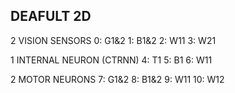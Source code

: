 DEAFULT 2D
--------

2 VISION SENSORS
    0: G1&2
    1: B1&2
    2: W11
    3: W21

1 INTERNAL NEURON (CTRNN)
    4: T1
    5: B1
    6: W11

2 MOTOR NEURONS
    7: G1&2
    8: B1&2
    9: W11
   10: W12
